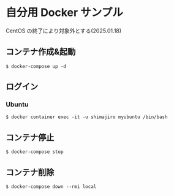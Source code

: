 # 自分用 Docker サンプル

CentOS の終了により対象外とする(2025.01.18)

## コンテナ作成&起動
```
$ docker-compose up -d
```

## ログイン

### Ubuntu

```
$ docker container exec -it -u shimajiro myubuntu /bin/bash
```

## コンテナ停止

```
$ docker-compose stop
```

## コンテナ削除

```
$ docker-compose down --rmi local
```
